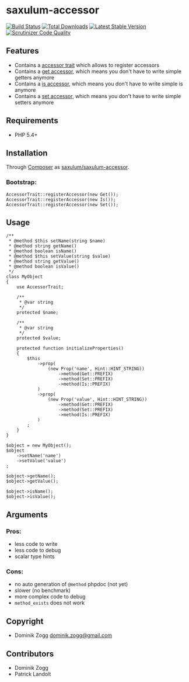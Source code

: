 # saxulum-accessor

[![Build Status](https://api.travis-ci.org/saxulum/saxulum-accessor.png?branch=master)](https://travis-ci.org/saxulum/saxulum-accessor)
[![Total Downloads](https://poser.pugx.org/saxulum/saxulum-accessor/downloads.png)](https://packagist.org/packages/saxulum/saxulum-accessor)
[![Latest Stable Version](https://poser.pugx.org/saxulum/saxulum-accessor/v/stable.png)](https://packagist.org/packages/saxulum/saxulum-accessor)
[![Scrutinizer Code Quality](https://scrutinizer-ci.com/g/saxulum/saxulum-accessor/badges/quality-score.png?b=master)](https://scrutinizer-ci.com/g/saxulum/saxulum-accessor/?branch=master)

## Features

 * Contains a [accessor trait][1] which allows to register accessors
 * Contains a [get accessor][2], which means you don't have to write simple getters anymore
 * Contains a [is accessor][3], which means you don't have to write simple is anymore
 * Contains a [set accessor][4], which means you don't have to write simple setters anymore


## Requirements

 * PHP 5.4+


## Installation

Through [Composer](http://getcomposer.org) as [saxulum/saxulum-accessor][5].

### Bootstrap:

``` {.php}
AccessorTrait::registerAccessor(new Get());
AccessorTrait::registerAccessor(new Is());
AccessorTrait::registerAccessor(new Set());
```

## Usage

``` {.php}
/**
 * @method $this setName(string $name)
 * @method string getName()
 * @method boolean isName()
 * @method $this setValue(string $value)
 * @method string getValue()
 * @method boolean isValue()
 */
class MyObject
{
    use AccessorTrait;

    /**
     * @var string
     */
    protected $name;

    /**
     * @var string
     */
    protected $value;

    protected function initializeProperties()
    {
        $this
            ->prop(
                (new Prop('name', Hint::HINT_STRING))
                    ->method(Get::PREFIX)
                    ->method(Set::PREFIX)
                    ->method(Is::PREFIX)
            )
            ->prop(
                (new Prop('value', Hint::HINT_STRING))
                    ->method(Get::PREFIX)
                    ->method(Set::PREFIX)
                    ->method(Is::PREFIX)
            )
        ;
    }
}

$object = new MyObject();
$object
    ->setName('name')
    ->setValue('value')
;

$object->getName();
$object->getValue();

$object->isName();
$object->isValue();
```


## Arguments

### Pros:

- less code to write
- less code to debug
- scalar type hints

### Cons:

- no auto generation of `@method` phpdoc (not yet)
- slower (no benchmark)
- more complex code to debug
- `method_exists` does not work


## Copyright

* Dominik Zogg <dominik.zogg@gmail.com>


## Contributors

* Dominik Zogg
* Patrick Landolt


[1]: https://github.com/saxulum/saxulum-accessor/blob/master/src/Saxulum/Accessor/AccessorTrait.php
[2]: https://github.com/saxulum/saxulum-accessor/blob/master/src/Saxulum/Accessor/Accessors/Get.php
[3]: https://github.com/saxulum/saxulum-accessor/blob/master/src/Saxulum/Accessor/Accessors/Is.php
[4]: https://github.com/saxulum/saxulum-accessor/blob/master/src/Saxulum/Accessor/Accessors/Set.php
[5]: https://packagist.org/packages/saxulum/saxulum-accessor
